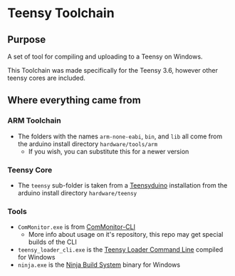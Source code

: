 Teensy Toolchain
===========================
 
Purpose
-------
A set of tool for compiling and uploading to a Teensy on Windows.

This Toolchain was made specifically for the Teensy 3.6, however other teensy cores are included.

Where everything came from
--------------------------

### ARM Toolchain
- The folders with the names `arm-none-eabi`, `bin`, and `lib` all come from the arduino install directory `hardware/tools/arm`
  - If you wish, you can substitute this for a newer version
### Teensy Core
- The `teensy` sub-folder is taken from a [Teensyduino](http://www.pjrc.com/teensy/td_download.html) installation from the arduino install directory `hardware/teensy`
### Tools
- `ComMonitor.exe` is from [ComMonitor-CLI](https://github.com/LeHuman/ComMonitor-CLI)
  - More info about usage on it's repository, this repo may get special builds of the CLI
- `teensy_loader_cli.exe` is the [Teensy Loader Command Line](https://www.pjrc.com/teensy/loader_cli.html) compiled for Windows
- `ninja.exe` is the [Ninja Build System](https://github.com/ninja-build/ninja) binary for Windows